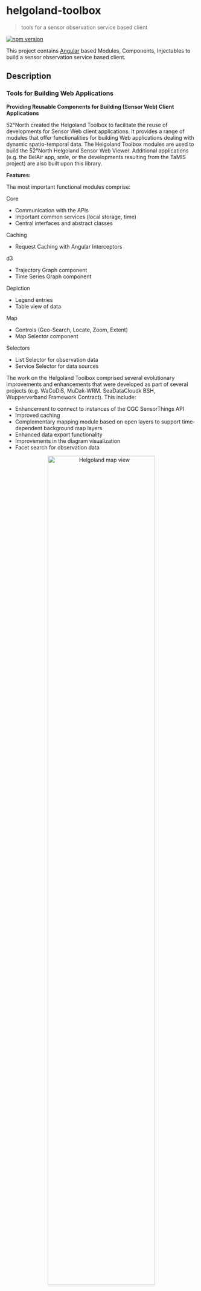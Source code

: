 # helgoland-toolbox

> tools for a sensor observation service based client

[![npm version](https://badge.fury.io/js/%40helgoland%2Fcore.svg)](https://badge.fury.io/js/%40helgoland%2Fcore)
<!-- [![dependencies Status](https://david-dm.org/52north/helgoland-toolbox/status.svg)](https://david-dm.org/52north/helgoland-toolbox)
[![devDependencies Status](https://david-dm.org/52north/helgoland-toolbox/dev-status.svg)](https://david-dm.org/52north/helgoland-toolbox?type=dev) -->

This project contains [Angular](https://angular.io/) based Modules, Components, Injectables to build a sensor observation service based client. 

## Description

### Tools for Building Web Applications
**Providing Reusable Components for Building (Sensor Web) Client Applications**

52°North created the Helgoland Toolbox to facilitate the reuse of developments for Sensor Web client applications. It provides a range of modules that offer functionalities for building Web applications dealing with dynamic spatio-temporal data. The Helgoland Toolbox modules are used to build the 52°North Helgoland Sensor Web Viewer. Additional applications (e.g. the BelAir app, smle, or the developments resulting from the TaMIS project) are also built upon this library.

**Features:**

The most important functional modules comprise:

Core
- Communication with the APIs
- Important common services (local storage, time)
- Central interfaces and abstract classes

Caching
- Request Caching with Angular Interceptors

d3
- Trajectory Graph component
- Time Series Graph component

Depiction
- Legend entries
- Table view of data

Map
- Controls (Geo-Search, Locate, Zoom, Extent)
- Map Selector component

Selectors
- List Selector for observation data
- Service Selector for data sources

The work on the Helgoland Toolbox comprised several evolutionary improvements and enhancements that were developed as part of several projects (e.g. WaCoDiS, MuDak-WRM. SeaDataCloudk BSH, Wupperverband Framework Contract). This include:

- Enhancement to connect to instances of the OGC SensorThings API
- Improved caching
- Complementary mapping module based on open layers to support time-dependent background map layers
- Enhanced data export functionality
- Improvements in the diagram visualization
- Facet search for observation data

<p align="center">
  <img src="https://user-images.githubusercontent.com/3830314/81534731-d1905380-9368-11ea-8c6f-213b96dd5c41.jpg" alt="Helgoland map view" width="75%"/>
</p>

**Key Technologies:**

- JavaScript
- TypeScript
- Angular
- Leaflet
- d3
- Open Layers

**Benefits:**

 - Reusable components for building client applications
 - Modules for visualizing different types of sensor data (time series, trajectories, profiles)
 - Mapping modules
 - Different components for data selection
 
## Quick Start

### Dependencies

#### Node/NPM

Install latest Node and NPM following the [instructions](https://nodejs.org/en/download/). Make sure you have Node version ≥ 7.0 and NPM ≥ 4.

- `brew install node` for Mac.

### Installing

- `fork` this repository.
- `clone` your fork to your local environment.
- `npm install` to install required dependencies.

### Build the libraries

- `npm run lib:build` for building the library once

### Other commands

#### Lint the complete code

- `ng lint` for performing static code analysis.

#### Generate documentation

- `npm run compodoc` for generating documentation locally
- `npm run gh-pages` for generating documentation and uploading it to GitHub Pages

##### Bump library version

- `npm version ***` to increase library version. [More on bumping](https://docs.npmjs.com/cli/version).

<!-- `preversion` script in this case will automatically run project testing and linting in prior in order to check that the library is ready for publishing. -->

##### Publish library to NPM

- `yarn lib:publish` to publish your library sources on [npmjs.com](https://www.npmjs.com/). Once the library is published it will be available for usage in npm packages.

<!-- `prepublishOnly` script in this case will automatically run project testing and linting in prior in order to check that the library is ready for publishing. -->

### Using demo applications

 - just start the demo with `ng serve` and the demo is published 

<!-- #### Using `yarn link`

In you library root folder:

```bash
# Create symbolic link
yarn link

# Build library in watch mode
yarn build:watch
```

In you project folder that should consume the library:

```bash
# Link you library to the project
yarn link "angular-library-seed"

# Build your project. In case of Angular-CLI use the following command.
ng serve --aot
```

Then you need to import your library into your project's source code.

Now, once you update your library source code it will automatically be re-compiled and your project will be re-built so you may see library changes instantly.

[More information](https://yarnpkg.com/en/docs/cli/link) about `yarn link` command.

> At the moment of publishing this project there is a [bug](https://github.com/angular/angular-cli/issues/3854) exists when using `yarn link` in combination with Angular CLI. The issue is caused by having `node_modules` folder inside linked library. There is a [workaround](https://github.com/angular/angular-cli/issues/3854#issuecomment-274344771) has been provided that suggests to add a `paths` property with all Angular dependencies to the `tsconfig.json` file of the Angular CLI project like it is shown below:

```
{
  "compilerOptions": {
    "paths": { "@angular/*": ["../node_modules/@angular/*"] }
  }
}
``` -->

## Supported series API versions mapping

| helgoland-toolbox version | [series rest API](https://github.com/52North/series-rest-api) version |
|:-------------------------:|:---------------------------------------------------------------------:|
| v0.0.1-alpha.53           | v1.10.2                                                               |

## Troubleshooting while using this library

- add `allowSyntheticDefaultImports: true` to your tsconfig.json to avoid error messages like `... has no default export`
- don't forget to add styles of nested dependencies


## References

- [INSPIRE Download Service](http://inspire.ec.europa.eu/id/document/tg/download-sos) 
- [Federal Maritime and Hydrographic Agency (BSH)](https://www.bsh.de/)
- [Wupperverband](https://www.wupperverband.de/)
- [SeaDataCloud](https://www.seadatanet.org/About-us/SeaDataCloud)
- [WaCoDiS](https://wacodis.fbg-hsbo.de/)
- [MuDak-WRM](https://www.mudak-wrm.kit.edu/)
- [mVIZ](https://mviz.geo.tu-dresden.de/)
- [IRCEL-CELINE BelAir](https://52north.org/references/belair/)
